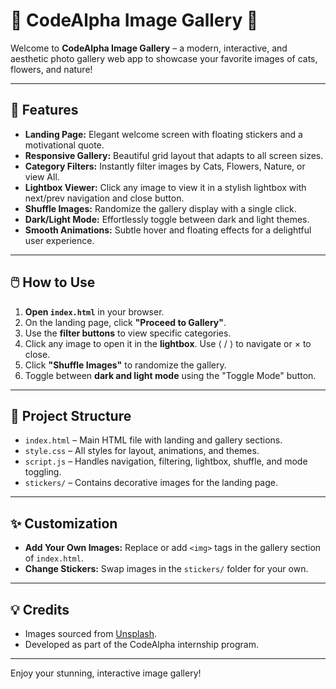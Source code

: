 # 🌸 CodeAlpha Image Gallery 🐾

Welcome to **CodeAlpha Image Gallery** – a modern, interactive, and aesthetic photo gallery web app to showcase your favorite images of cats, flowers, and nature!

---

## 🚀 Features

- **Landing Page:** Elegant welcome screen with floating stickers and a motivational quote.
- **Responsive Gallery:** Beautiful grid layout that adapts to all screen sizes.
- **Category Filters:** Instantly filter images by Cats, Flowers, Nature, or view All.
- **Lightbox Viewer:** Click any image to view it in a stylish lightbox with next/prev navigation and close button.
- **Shuffle Images:** Randomize the gallery display with a single click.
- **Dark/Light Mode:** Effortlessly toggle between dark and light themes.
- **Smooth Animations:** Subtle hover and floating effects for a delightful user experience.

---

## 🖱️ How to Use

1. **Open `index.html`** in your browser.
2. On the landing page, click **"Proceed to Gallery"**.
3. Use the **filter buttons** to view specific categories.
4. Click any image to open it in the **lightbox**. Use ⟨ / ⟩ to navigate or × to close.
5. Click **"Shuffle Images"** to randomize the gallery.
6. Toggle between **dark and light mode** using the "Toggle Mode" button.

---

## 📁 Project Structure

- `index.html` – Main HTML file with landing and gallery sections.
- `style.css` – All styles for layout, animations, and themes.
- `script.js` – Handles navigation, filtering, lightbox, shuffle, and mode toggling.
- `stickers/` – Contains decorative images for the landing page.

---

## ✨ Customization

- **Add Your Own Images:** Replace or add `<img>` tags in the gallery section of `index.html`.
- **Change Stickers:** Swap images in the `stickers/` folder for your own.

---

## 💡 Credits

- Images sourced from [Unsplash](https://unsplash.com/).
- Developed as part of the CodeAlpha internship program.

---

Enjoy your stunning, interactive image gallery!
